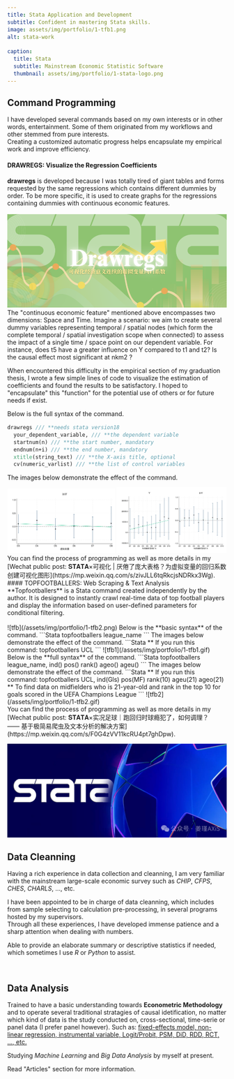 ```yaml
---
title: Stata Application and Development
subtitle: Confident in mastering Stata skills.
image: assets/img/portfolio/1-tfb1.png
alt: stata-work

caption:
  title: Stata
  subtitle: Mainstream Economic Statistic Software
  thumbnail: assets/img/portfolio/1-stata-logo.png
---
```


## Command Programming
I have developed several commands based on my own interests or in other words, entertainment. Some of them originated from my workflows and other stemmed from pure interests.  
Creating a customized automatic progress helps encapsulate my empirical work and improve efficiency.  
#### DRAWREGS: Visualize the Regression Coefficients
**drawregs** is developed because I was totally tired of giant tables and forms requested by the same regressions which contains different dummies by order. To be more specific, it is used to create graphs for the regressions containing dummies with continuous economic features.  <br><br>
![drawregs poster](/assets/img/portfolio/1-drawregs.png)  
The "continuous economic feature" mentioned above encompasses two dimensions: Space and Time. Imagine a scenario: we aim to create several dummy variables representing temporal / spatial nodes (which form the complete temporal / spatial investigation scope when connected) to assess the impact of a single time / space point on our dependent variable. For instance, does t5 have a greater influence on Y compared to t1 and t2? Is the causal effect most significant at nkm2 ?

When encountered this difficulty in the empirical section of my graduation thesis, I wrote a few simple lines of code to visualize the estimation of coefficients and found the results to be satisfactory. I hoped to "encapsulate" this "function" for the potential use of others or for future needs if exist.  

Below is the full syntax of the command.  
```Stata
drawregs /// **needs stata version18
  your_dependent_variable, /// **the dependent variable
  startnum(n) /// **the start number, mandatory
  endnum(n+i) /// **the end number, mandatory
  xtitle(string_text) /// **the X-axis title, optional
  cv(numeric_varlist) /// **the list of control variables
```
The images below demonstrate the effect of the command.

<img src="/assets/img/portfolio/1-drawregs1.svg" alt="dr1" style="max-width: 49%; margin-right: 0px;">
<img src="/assets/img/portfolio/1-drawregs2.svg" alt="dr2" style="max-width: 50%;">  
You can find the process of programming as well as more details in my [Wechat public post: 𝐒𝐓𝐀𝐓𝐀×可视化 | 厌倦了庞大表格？为虚拟变量的回归系数创建可视化图形](https://mp.weixin.qq.com/s/zivJLL6tqRkcjsNDRkx3Wg).
#### TOPFOOTBALLERS: Web Scraping & Text Analysis
**Topfootballers** is a Stata command created independently by the author.  
It is designed to instantly crawl real-time data of top football players and display the information based on user-defined parameters for conditional filtering.  <br><br>
![tfb](/assets/img/portfolio/1-tfb2.png)  
Below is the **basic syntax** of the command.
```Stata
topfootballers league_name
```
The images below demonstrate the effect of the command.
```Stata
** If you run this command:
topfootballers UCL
```
![tfb1](/assets/img/portfolio/1-tfb1.gif)    
Below is the **full syntax** of the command.
```Stata
topfootballers league_name, ind() pos() rank() ageo() ageu() 
```
The images below demonstrate the effect of the command.
```Stata
** If you run this command:
topfootballers UCL, ind(Gls) pos(MF) rank(10) ageu(21) ageo(21)
** To find data on midfielders who is 21-year-old and rank in the top 10 for goals scored in the UEFA Champions League
```
![tfb2](/assets/img/portfolio/1-tfb2.gif)  <br>
You can find the process of programming as well as more details in my [Wechat public post: 𝐒𝐓𝐀𝐓𝐀×实况足球｜跑回归时球瘾犯了，如何调理？—— 基于极简易爬虫及文本分析的解决方案](https://mp.weixin.qq.com/s/F0G4zVV11kcRU4pt7ghDpw).  

![tfb1](/assets/img/portfolio/1-tfb1.png)    

## Data Cleanning
Having a rich experience in data collection and cleanning, I am very familiar with the mainstream large-scale economic survey such as *CHIP*, *CFPS*, *CHES*, *CHARLS*, ..., etc.
  
I have been appointed to be in charge of data cleanning, which includes from sample selecting to calculation pre-processing, in several programs hosted by my supervisors.  
Through all these experiences, I have developed immense patience and a sharp attention when dealing with numbers.  

Able to provide an elaborate summary or descriptive statistics if needed, which sometimes I use *R* or *Python* to assist.   

<br>

## Data Analysis
Trained to have a basic understanding towards **Econometric Methodology** and to operate several traditional stratagies of causal idetification, no matter which kind of data is the study conducted on, cross-sectional, time-serie or panel data (I prefer panel however). Such as: <u>fixed-effects model, non-linear regression, instrumental variable, Logit/Probit, PSM, DiD, RDD, RCT, ..., etc.</u>  

Studying *Machine Learning*  and *Big Data Analysis* by myself at present.  
  
Read "Articles" section for more information.  

